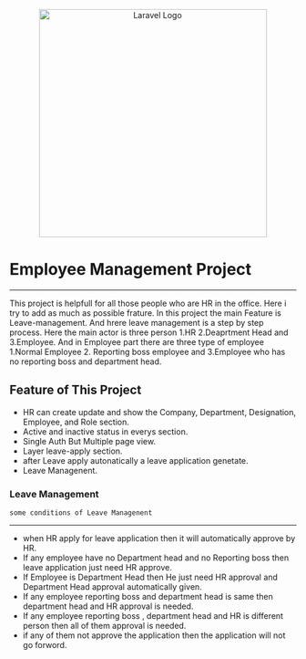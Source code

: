 <p align="center"><a href="https://laravel.com" target="_blank"><img src="https://raw.githubusercontent.com/laravel/art/master/logo-lockup/5%20SVG/2%20CMYK/1%20Full%20Color/laravel-logolockup-cmyk-red.svg" width="400" alt="Laravel Logo"></a></p>
</p>

# Employee Management Project
***
This project is helpfull for all those people who are HR in the office. Here i try to add as much as possible frature. In this project the main Feature is Leave-management. And hrere leave management is a step by step process. Here the main actor is three person 1.HR 2.Deaprtment Head  and  3.Employee.  And in Employee part there are three type of employee 1.Normal Employee 2. Reporting boss employee and 3.Employee who has no reporting boss and department head.


## Feature of This Project
 - HR can create update and show the Company, Department, Designation, Employee, and Role section.
 - Active and inactive status in everys section.
 - Single Auth But Multiple page view.
 - Layer leave-apply section.
 - after Leave apply autonatically a leave application genetate.
 - Leave Managenent.

 
 ### Leave Management
    some conditions of Leave Managenent
 ***
 - when HR apply for leave application then it will automatically approve by HR.
 - If any employee have no Department head and no Reporting boss then leave application just need HR approve.
 - If Employee is Department Head then He just need HR approval and Department Head approval automatically given.
 - If any employee reporting boss and department head is same then department head and HR approval is needed.
 - If any employee reporting boss , department head and HR is different person then all of them approval is needed.
 - if any of them not approve the application then the application will not go forword.
 
